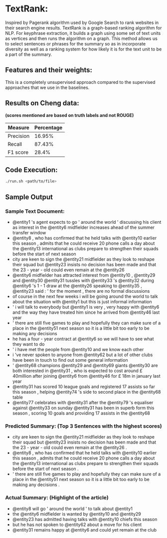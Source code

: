# TextRank:
Inspired by Pagerank algorithm used by Google Search to rank websites in  their search engine results. TextRank is a graph-based ranking algorithm for NLP. For keyphrase extraction, it builds a graph using some set of text units as vertices and then runs the algorithm on a graph. This method allows us to select sentences or phrases for 
the summary so as in incorporate diversity as well as a ranking system for how likely it is for the text unit to be a part of the summary. 

## Features and their weights:
This is a completely unsupervised approach compared to the supervised approaches that we use in the baselines.

## Results on Cheng data: 
<b>(scores mentioned are based on truth labels and not ROUGE)</b>

| Measure | Percentage|
| --------------- | ----------------- | 
| Precision | 16.95% |
| Recall | 87.43% |
| F1 score | 28.4% |

## Code Execution:
```bash
./run.sh <path/to/file>
```

## Sample Output

### Sample Text Document: 

* @entity1 's agent expects to go ' around the world ' discussing his client as interest in the @entity6 midfielder increases ahead of the summer transfer window
* @entity8 , who has confirmed that he held talks with @entity10 earlier this season , admits that he could receive 20 phone calls a day about the @entity13 international as clubs prepare to strengthen their squads before the start of next season
* city are keen to sign the @entity21 midfielder as they look to reshape their squad but @entity23 insists no decision has been made and that the 23 - year - old could even remain at the @entity26
* @entity6 midfielder has attracted interest from @entity10 , @entity29 and @entity30 @entity31 tussles with @entity33 's @entity32 during @entity6 's 1 - 1 draw at the @entity26 speaking to @entity35 , @entity23 said : ' for the moment , there are no formal discussions
* of course in the next few weeks i will be going around the world to talk about the situation with @entity1 but this is just informal information
* ' i will talk to everybody but @entity1 is very , very happy with @entity6 and the way they have treated him since he arrived from @entity46 last year
* ' there are still five games to play and hopefully they can make sure of a place in the @entity51 next season so it is a little bit too early to be making any decisions
* he has a four - year contract at @entity6 so we will have to see what they want to do
* ' i have met the people from @entity10 and we know each other
* i 've never spoken to anyone from @entity62 but a lot of other clubs have been in touch to find out some general information
* ' @entity68 champions @entity29 and @entity69 giants @entity30 are both interested in @entity31 , who is expected to cost around £ 40million after joining @entity6 from @entity46 for £ 18m in january last year
* @entity31 has scored 10 league goals and registered 17 assists so far this season , helping @entity74 's side to second place in the @entity68 table
* @entity77 celebrates with @entity31 after the @entity79 's equaliser against @entity33 on sunday @entity31 has been in superb form this season , scoring 10 goals and providing 17 assists in the @entity68

### Predicted Summary: (Top 3 Sentences with the highest scores)

* city are keen to sign the @entity21 midfielder as they look to reshape their squad but @entity23 insists no decision has been made and that the 23 - year - old could even remain at the @entity26 .
* @entity8 , who has confirmed that he held talks with @entity10 earlier this season , admits that he could receive 20 phone calls a day about the @entity13 international as clubs prepare to strengthen their squads before the start of next season .
* ' there are still five games to play and hopefully they can make sure of a place in the @entity51 next season so it is a little bit too early to be making any decisions .


### Actual Summary: (Highlight of the article)

* @entity8 will go ' around the world ' to talk about @entity1
* the @entity6 midfielder is wanted by @entity10 and @entity29
* @entity23 has admitted having talks with @entity10 chiefs this season
* but he has not spoken to @entity62 about a move for his client
* @entity31 remains happy at @entity6 and could yet remain at the club
